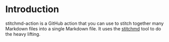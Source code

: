 # Introduction

stitchmd-action is a GitHub action that you can use to
stitch together many Markdown files into a single Markdown file.
It uses the [stitchmd](https://github.com/abhinav/stitchmd) tool
to do the heavy lifting.
